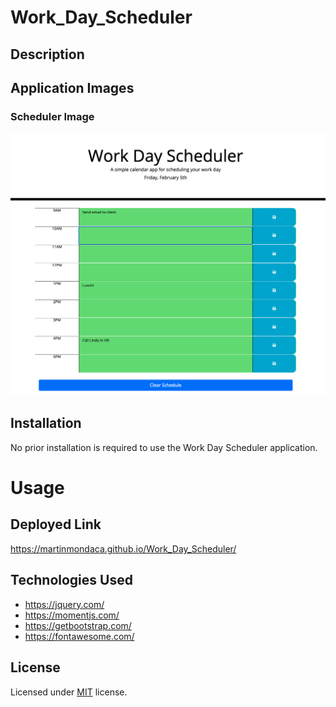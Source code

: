 # Work_Day_Scheduler

## Description

## Application Images

### Scheduler Image
![Screenshot of Work Day Scheduler](images/app-screenshot.png)

## Installation

No prior installation is required to use the Work Day Scheduler application.

# Usage

## Deployed Link

https://martinmondaca.github.io/Work_Day_Scheduler/

## Technologies Used

* https://jquery.com/
* https://momentjs.com/
* https://getbootstrap.com/
* https://fontawesome.com/

## License

Licensed under [MIT](https://choosealicense.com/licenses/mit/) license.